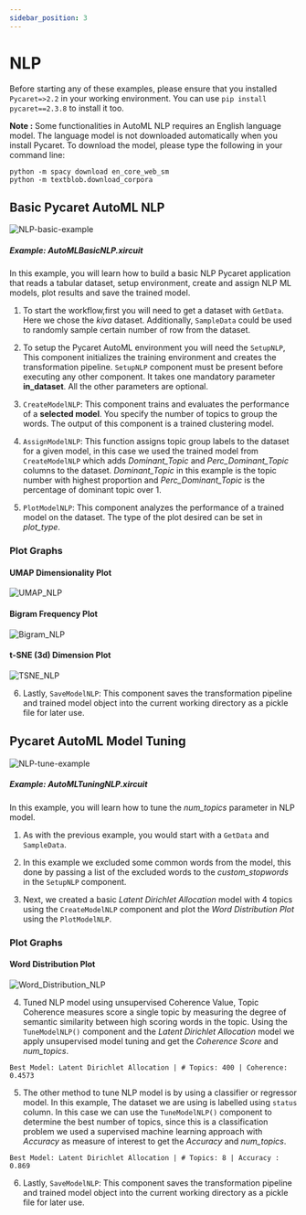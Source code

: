 ```yaml
---
sidebar_position: 3
---
```


# NLP

Before starting any of these examples, please ensure that you installed <code>Pycaret=>2.2</code> in your working environment. You can use <code>pip install pycaret==2.3.8</code> to install it too. 

**Note :** Some functionalities in AutoML NLP requires an English language model. The language model is not downloaded automatically when you install Pycaret. To download the model, please type the following in your command line:

```
python -m spacy download en_core_web_sm
python -m textblob.download_corpora
```

## Basic Pycaret AutoML NLP

![NLP-basic-example](pycaret_images/NLP_basic_example.gif)

##### Example: AutoMLBasicNLP.xircuit

In this example, you will learn how to build a basic NLP Pycaret application that reads a tabular dataset, setup environment, create and assign NLP ML models, plot results and save the trained model.

1. To start the workflow,first you will need to get a dataset with `GetData`. Here we chose the *kiva* dataset. Additionally, `SampleData` could be used to randomly sample certain number of row from the dataset.

2. To setup the Pycaret AutoML environment you will need the `SetupNLP`, This component initializes the training environment and creates the transformation pipeline. `SetupNLP` component must be present before executing any other component. It takes one mandatory parameter **in_dataset**. All the other parameters are optional.

3. `CreateModelNLP`: This component trains and evaluates the performance of a **selected model**. You specify the number of topics to group the words. The output of this component is a trained clustering model.

4. `AssignModelNLP`: This function assigns topic group labels to the dataset for a given model, in this case we used the trained model from `CreateModelNLP` which adds *Dominant_Topic* and *Perc_Dominant_Topic* columns to the dataset. *Dominant_Topic* in this example is the topic number with highest proportion and *Perc_Dominant_Topic* is the percentage of dominant topic over 1.

5. `PlotModelNLP`: This component analyzes the performance of a trained model on the dataset. The type of the plot desired can be set in *plot_type*.


### Plot Graphs
#### UMAP Dimensionality Plot
![UMAP_NLP](pycaret_images/UMAP_NLP.png)

#### Bigram Frequency Plot
![Bigram_NLP](pycaret_images/Bigram_NLP.png)

#### t-SNE (3d) Dimension Plot
![TSNE_NLP](pycaret_images/TSNE_NLP.png)


6. Lastly, `SaveModelNLP`: This component saves the transformation pipeline and trained model object into the current working directory as a pickle file for later use.


##  Pycaret AutoML Model Tuning

![NLP-tune-example](pycaret_images/NLP_tune_example.gif)

##### Example: AutoMLTuningNLP.xircuit

In this example, you will learn how to tune the *num_topics* parameter in NLP model.

1.  As with the previous example, you would start with a `GetData` and `SampleData`.
   
2. In this example we excluded some common words from the model, this done by passing a list of the excluded words to the *custom_stopwords* in the `SetupNLP` component.
   
3. Next, we created a basic *Latent Dirichlet Allocation* model with 4 topics using the `CreateModelNLP` component and plot the *Word Distribution Plot* using the `PlotModelNLP`.

### Plot Graphs
#### Word Distribution Plot
![Word_Distribution_NLP](pycaret_images/Word_Distribution_NLP.png)

4. Tuned NLP model using unsupervised Coherence Value, Topic Coherence measures score a single topic by measuring the degree of semantic similarity between high scoring words in the topic. Using the `TuneModelNLP()` component and the *Latent Dirichlet Allocation* model we apply unsupervised model tuning and get the *Coherence Score* and *num_topics*. 
```
Best Model: Latent Dirichlet Allocation | # Topics: 400 | Coherence: 0.4573
```   
5. The other method to tune NLP model is by using a classifier or regressor model. In this example, The dataset we are using is labelled using `status` column. In this case we can use the `TuneModelNLP()` component to determine the best number of topics, since this is a classification problem we used a supervised machine learning approach with *Accuracy* as measure of interest to get the *Accuracy* and *num_topics*.
```
Best Model: Latent Dirichlet Allocation | # Topics: 8 | Accuracy : 0.869
```  
6. Lastly, `SaveModelNLP`: This component saves the transformation pipeline and trained model object into the current working directory as a pickle file for later use.
